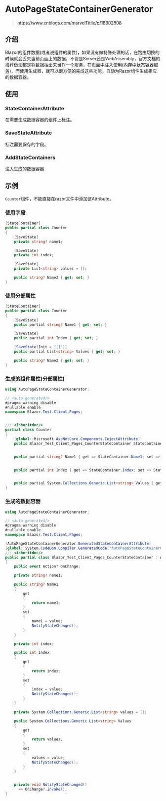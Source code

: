 ﻿# AutoPageStateContainerGenerator
> https://www.cnblogs.com/marvelTitile/p/18902808
## 介绍
Blazor的组件数据(或者说组件的属性)，如果没有做特殊处理的话，在路由切换的时候就会丢失当前页面上的数据，不管是Server还是WebAssembly，官方文档的推荐做法都是将数据抽出来当作一个服务，在页面中注入使用([内存中状态容器服务](https://learn.microsoft.com/zh-cn/aspnet/core/blazor/state-management?view=aspnetcore-10.0&pivots=server#in-memory-state-container-service))，而使用生成器，就可以很方便的完成这些功能，自动为Razor组件生成相应的数据容器。

## 使用

### StateContainerAttribute

在需要生成数据容器的组件上标注。

### SaveStateAttribute

标注需要保存的字段。

### AddStateContainers

注入生成的数据容器

## 示例

`Counter`组件，不能直接在razor文件中添加该Attribute。
### 使用字段
```csharp
[StateContainer]
public partial class Counter
{
    [SaveState]
    private string? name1;

    [SaveState]
    private int index;

    [SaveState]
    private List<string> values = [];

    public string? Name2 { get; set; }
}
```

### 使用分部属性
```csharp
[StateContainer]
public partial class Counter
{
    [SaveState]
    public partial string? Name1 { get; set; }

    [SaveState]
    public partial int Index { get; set; }

    [SaveState(Init = "[]")]
    public partial List<string> Values { get; set; }

    public string? Name2 { get; set; }
}
```
### 生成的组件属性(分部属性)
```csharp
using AutoPageStateContainerGenerator;

// <auto-generated/>
#pragma warning disable
#nullable enable
namespace Blazor.Test.Client.Pages;


/// <inheritdoc/>
partial class Counter 
{
    [global::Microsoft.AspNetCore.Components.InjectAttribute]
    public Blazor_Test_Client_Pages_CounterStateContainer StateContainer { get; set; }


    public partial string? Name1 { get => StateContainer.Name1; set => StateContainer.Name1 = value; }


    public partial int Index { get => StateContainer.Index; set => StateContainer.Index = value; }


    public partial System.Collections.Generic.List<string> Values { get => StateContainer.Values; set => StateContainer.Values = value; }
}
```
### 生成的数据容器
```csharp
using AutoPageStateContainerGenerator;

// <auto-generated/>
#pragma warning disable
#nullable enable
namespace Blazor.Test.Client.Pages;

[AutoPageStateContainerGenerator.GeneratedStateContainerAttribute]
[global::System.CodeDom.Compiler.GeneratedCode("AutoPageStateContainerGenerator.PageStateContainerGenerator", "0.0.1.0")]
/// <inheritdoc/>
public partial class Blazor_Test_Client_Pages_CounterStateContainer : AutoPageStateContainerGenerator.IGeneratedStateContainer
{
    public event Action? OnChange;

    private string? name1;

    public string? Name1
    {
        get
        {
            return name1;
        }
        set
        {
            name1 = value;
            NotifyStateChanged(); 
        }
    }

    private int index;

    public int Index
    {
        get
        {
            return index;
        }
        set
        {
            index = value;
            NotifyStateChanged(); 
        }
    }

    private System.Collections.Generic.List<string> values = [];

    public System.Collections.Generic.List<string> Values
    {
        get
        {
            return values;
        }
        set
        {
            values = value;
            NotifyStateChanged(); 
        }
    }


    private void NotifyStateChanged()
      => OnChange?.Invoke();
}

```
